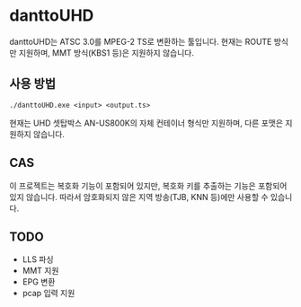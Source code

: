 # danttoUHD
danttoUHD는 ATSC 3.0를 MPEG-2 TS로 변환하는 툴입니다.
현재는 ROUTE 방식만 지원하며, MMT 방식(KBS1 등)은 지원하지 않습니다.

## 사용 방법
```
./danttoUHD.exe <input> <output.ts>
```
현재는 UHD 셋탑박스 AN-US800K의 자체 컨테이너 형식만 지원하며, 다른 포맷은 지원하지 않습니다.

## CAS
이 프로젝트는 복호화 기능이 포함되어 있지만, 복호화 키를 추출하는 기능은 포함되어 있지 않습니다.
따라서 암호화되지 않은 지역 방송(TJB, KNN 등)에만 사용할 수 있습니다.

## TODO
- LLS 파싱
- MMT 지원
- EPG 변환
- pcap 입력 지원
